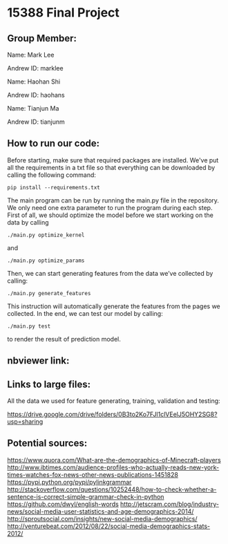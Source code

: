 # 15388 Final Project

## Group Member:
Name: Mark Lee

Andrew ID: marklee

Name: Haohan Shi

Andrew ID: haohans

Name: Tianjun Ma

Andrew ID: tianjunm

## How to run our code:
Before starting, make sure that required packages are installed. We've put all the requirements in a txt file so that everything can be downloaded by calling the following command:
```terminal
pip install --requirements.txt
```
The main program can be run by running the main.py file in the repository. We only need one extra parameter to run the program during each step. 
First of all, we should optimize the model before we start working on the data by calling
```terminal
./main.py optimize_kernel
```
and
```terminal
./main.py optimize_params
```
Then, we can start generating features from the data we’ve collected by calling:
```terminal
./main.py generate_features
```

This instruction will automatically generate the features from the pages we collected.
In the end, we can test our model by calling:
```terminal
./main.py test
```
to render the result of prediction model.

## nbviewer link:

## Links to large files:
All the data we used for feature generating, training, validation and testing:

https://drive.google.com/drive/folders/0B3to2Ko7FJl1clVEelJ5OHY2SG8?usp=sharing

## Potential sources:
https://www.quora.com/What-are-the-demographics-of-Minecraft-players
http://www.ibtimes.com/audience-profiles-who-actually-reads-new-york-times-watches-fox-news-other-news-publications-1451828
https://pypi.python.org/pypi/pylinkgrammar
http://stackoverflow.com/questions/10252448/how-to-check-whether-a-sentence-is-correct-simple-grammar-check-in-python
https://github.com/dwyl/english-words
http://jetscram.com/blog/industry-news/social-media-user-statistics-and-age-demographics-2014/
http://sproutsocial.com/insights/new-social-media-demographics/
http://venturebeat.com/2012/08/22/social-media-demographics-stats-2012/
